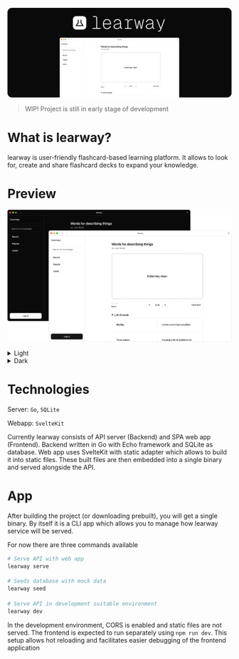 ![banner](./assets/banner.webp)

> WIP! Project is still in early stage of development

# What is learway?

learway is user-friendly flashcard-based learning platform. It allows to look for, create and share flashcard decks to expand your knowledge.

# Preview

![preview](./assets/preview.webp)

<details>
<summary>Light</summary>
<img src="./assets/screenshot-light.webp"/>
</details>
<details>
<summary>Dark</summary>
<img src="./assets/screenshot-dark.webp"/>
</details>

# Technologies

Server: `Go`, `SQLite`

Webapp: `SvelteKit`

Currently learway consists of API server (Backend) and SPA web app (Frontend). Backend written in Go with Echo framework and SQLite as database. Web app uses SvelteKit with static adapter which allows to build it into static files. These built files are then embedded into a single binary and served alongside the API.

# App

After building the project (or downloading prebuilt), you will get a single binary. By itself it is a CLI app which allows you to manage how learway service will be served.

For now there are three commands available

```bash
# Serve API with web app
learway serve

# Seeds database with mock data
learway seed

# Serve API in development suitable environment
learway dev
```

In the development environment, CORS is enabled and static files are not served. The frontend is expected to run separately using `npm run dev`. This setup allows hot reloading and facilitates easier debugging of the frontend application
